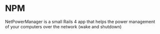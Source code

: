 NPM
===

NetPowerManager is a small Rails 4 app that helps the power management of your computers over the network (wake and shutdown)
